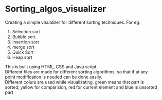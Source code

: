 # Sorting_algos_visualizer
Creating a simple visualizer for different sorting techniques. For eg.
<br/>
1. Selection sort<br/>
2. Bubble sort<br/>
3. Insertion sort<br/>
4. merge sort<br/>
5. Quick Sort<br/>
6. Heap sort<br/>

This is built using HTML, CSS and Java script.<br/>
Different files are made for different sorting algorithms, so that if at any point modification is needed can be done easily.<br/>
Different colurs are used while visualizating, green means that part is sorted, yellow for comparision, red for current element and blue is unsorted part.<br/>
  




